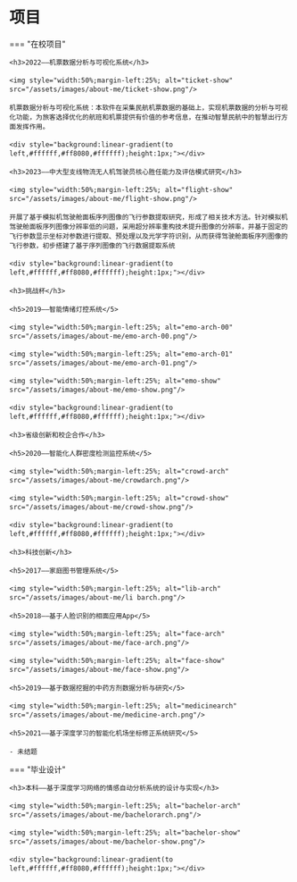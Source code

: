 # 项目

=== "在校项目" 

    <h3>2022——机票数据分析与可视化系统</h3>

    <img style="width:50%;margin-left:25%; alt="ticket-show" src="/assets/images/about-me/ticket-show.png"/>

    机票数据分析与可视化系统：本软件在采集民航机票数据的基础上，实现机票数据的分析与可视化功能，为旅客选择优化的航班和机票提供有价值的参考信息，在推动智慧民航中的智慧出行方面发挥作用。

    <div style="background:linear-gradient(to left,#ffffff,#ff8080,#ffffff);height:1px;"></div>

    <h3>2023——中大型支线物流无人机驾驶员核心胜任能力及评估模式研究</h3>

    <img style="width:50%;margin-left:25%; alt="flight-show" src="/assets/images/about-me/flight-show.png"/>

    开展了基于模拟机驾驶舱面板序列图像的飞行参数提取研究，形成了相关技术方法。针对模拟机驾驶舱面板序列图像分辨率低的问题，采用超分辨率重构技术提升图像的分辨率，并基于固定的飞行参数显示坐标对参数进行提取、预处理以及光学字符识别，从而获得驾驶舱面板序列图像的飞行参数，初步搭建了基于序列图像的飞行数据提取系统

    <div style="background:linear-gradient(to left,#ffffff,#ff8080,#ffffff);height:1px;"></div>

    <h3>挑战杯</h3>

    <h5>2019——智能情绪灯控系统</5>

    <img style="width:50%;margin-left:25%; alt="emo-arch-00" src="/assets/images/about-me/emo-arch-00.png"/>

    <img style="width:50%;margin-left:25%; alt="emo-arch-01" src="/assets/images/about-me/emo-arch-01.png"/>

    <img style="width:50%;margin-left:25%; alt="emo-show" src="/assets/images/about-me/emo-show.png"/>

    <div style="background:linear-gradient(to left,#ffffff,#ff8080,#ffffff);height:1px;"></div>

    <h3>省级创新和校企合作</h3>

    <h5>2020——智能化人群密度检测监控系统</5>

    <img style="width:50%;margin-left:25%; alt="crowd-arch" src="/assets/images/about-me/crowdarch.png"/>

    <img style="width:50%;margin-left:25%; alt="crowd-show" src="/assets/images/about-me/crowd-show.png"/>

    <div style="background:linear-gradient(to left,#ffffff,#ff8080,#ffffff);height:1px;"></div>

    <h3>科技创新</h3>

    <h5>2017——家庭图书管理系统</5>

    <img style="width:50%;margin-left:25%; alt="lib-arch" src="/assets/images/about-me/li barch.png"/>

    <h5>2018——基于人脸识别的相面应用App</5>

    <img style="width:50%;margin-left:25%; alt="face-arch" src="/assets/images/about-me/face-arch.png"/>

    <img style="width:50%;margin-left:25%; alt="face-show" src="/assets/images/about-me/face-show.png"/>

    <h5>2019——基于数据挖掘的中药方剂数据分析与研究</5>

    <img style="width:50%;margin-left:25%; alt="medicinearch" src="/assets/images/about-me/medicine-arch.png"/>

    <h5>2021——基于深度学习的智能化机场坐标修正系统研究</5>

    - 未结题

=== "毕业设计"

    <h3>本科——基于深度学习网络的情感自动分析系统的设计与实现</h3>

    <img style="width:50%;margin-left:25%; alt="bachelor-arch" src="/assets/images/about-me/bachelorarch.png"/>

    <img style="width:50%;margin-left:25%; alt="bachelor-show" src="/assets/images/about-me/bachelor-show.png"/>

    <div style="background:linear-gradient(to left,#ffffff,#ff8080,#ffffff);height:1px;"></div>